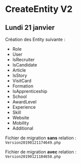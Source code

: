 # CreateEntity V2

## **Lundi 21 janvier**

Création des Entity suivante : 
- Role
- User
- IsRecruiter
- IsCandidate
- Article
- IsStory
- VisitCard
- Formation
- IsApprenticeship
- School
- AwardLevel
- Experience
- Skill
- Website
- Mobility
- Additional

Fichier de migration **sans** relation : \
`Version20190121174649.php`

Fichier de migration **avec** relation : \
`Version20190121184658.php`